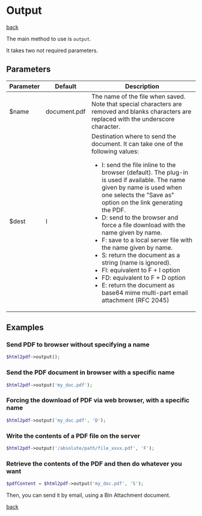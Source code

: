 # Output

[back](./README.md)

The main method to use is `output`.
 
It takes two not required parameters.

## Parameters

Parameter| Default | Description
---------|---------|-------------
$name | document.pdf | The name of the file when saved. Note that special characters are removed and blanks characters are replaced with the underscore character.
$dest | I | Destination where to send the document. It can take one of the following values:<ul><li>I: send the file inline to the browser (default). The plug-in is used if available. The name given by name is used when one selects the "Save as" option on the link generating the PDF.</li><li>D: send to the browser and force a file download with the name given by name.</li><li>F: save to a local server file with the name given by name.</li><li>S: return the document as a string (name is ignored).</li><li>FI: equivalent to F + I option</li><li>FD: equivalent to F + D option</li><li>E: return the document as base64 mime multi-part email attachment (RFC 2045)</li></ul>

## Examples

### Send PDF to browser without specifying a name

```php
$html2pdf->output(); 
```

### Send the PDF document in browser with a specific name

```php
$html2pdf->output('my_doc.pdf'); 
```

### Forcing the download of PDF via web browser, with a specific name

```php
$html2pdf->output('my_doc.pdf', 'D'); 
```

### Write the contents of a PDF file on the server

```php
$html2pdf->output('/absolute/path/file_xxxx.pdf', 'F');
```

### Retrieve the contents of the PDF and then do whatever you want

```php
$pdfContent = $html2pdf->output('my_doc.pdf', 'S');
```

Then, you can send it by email, using a Bin Attachment document.

[back](./README.md)
